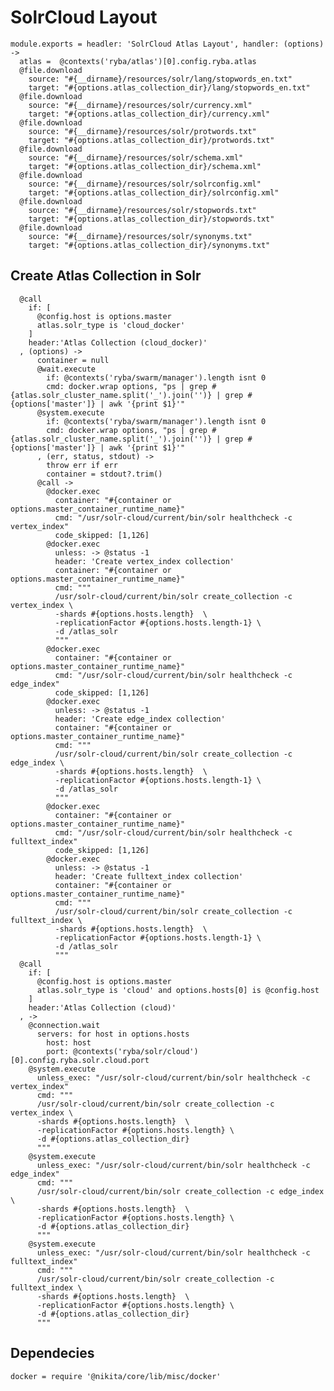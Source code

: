 
# SolrCloud Layout

    module.exports = headler: 'SolrCloud Atlas Layout', handler: (options) ->
      atlas =  @contexts('ryba/atlas')[0].config.ryba.atlas
      @file.download
        source: "#{__dirname}/resources/solr/lang/stopwords_en.txt"
        target: "#{options.atlas_collection_dir}/lang/stopwords_en.txt"
      @file.download
        source: "#{__dirname}/resources/solr/currency.xml"
        target: "#{options.atlas_collection_dir}/currency.xml"
      @file.download
        source: "#{__dirname}/resources/solr/protwords.txt"
        target: "#{options.atlas_collection_dir}/protwords.txt"
      @file.download
        source: "#{__dirname}/resources/solr/schema.xml"
        target: "#{options.atlas_collection_dir}/schema.xml"
      @file.download
        source: "#{__dirname}/resources/solr/solrconfig.xml"
        target: "#{options.atlas_collection_dir}/solrconfig.xml"
      @file.download
        source: "#{__dirname}/resources/solr/stopwords.txt"
        target: "#{options.atlas_collection_dir}/stopwords.txt"
      @file.download
        source: "#{__dirname}/resources/solr/synonyms.txt"
        target: "#{options.atlas_collection_dir}/synonyms.txt"

## Create Atlas Collection in Solr

      @call
        if: [
          @config.host is options.master
          atlas.solr_type is 'cloud_docker'
        ]
        header:'Atlas Collection (cloud_docker)'
      , (options) ->
          container = null
          @wait.execute
            if: @contexts('ryba/swarm/manager').length isnt 0
            cmd: docker.wrap options, "ps | grep #{atlas.solr_cluster_name.split('_').join('')} | grep #{options['master']} | awk '{print $1}'"
          @system.execute
            if: @contexts('ryba/swarm/manager').length isnt 0
            cmd: docker.wrap options, "ps | grep #{atlas.solr_cluster_name.split('_').join('')} | grep #{options['master']} | awk '{print $1}'"
          , (err, status, stdout) ->
            throw err if err
            container = stdout?.trim()
          @call ->
            @docker.exec
              container: "#{container or options.master_container_runtime_name}"
              cmd: "/usr/solr-cloud/current/bin/solr healthcheck -c vertex_index"
              code_skipped: [1,126]
            @docker.exec
              unless: -> @status -1
              header: 'Create vertex_index collection'
              container: "#{container or options.master_container_runtime_name}"
              cmd: """
              /usr/solr-cloud/current/bin/solr create_collection -c vertex_index \
              -shards #{options.hosts.length}  \
              -replicationFactor #{options.hosts.length-1} \
              -d /atlas_solr
              """
            @docker.exec
              container: "#{container or options.master_container_runtime_name}"
              cmd: "/usr/solr-cloud/current/bin/solr healthcheck -c edge_index"
              code_skipped: [1,126]
            @docker.exec
              unless: -> @status -1
              header: 'Create edge_index collection'
              container: "#{container or options.master_container_runtime_name}"
              cmd: """
              /usr/solr-cloud/current/bin/solr create_collection -c edge_index \
              -shards #{options.hosts.length}  \
              -replicationFactor #{options.hosts.length-1} \
              -d /atlas_solr
              """
            @docker.exec
              container: "#{container or options.master_container_runtime_name}"
              cmd: "/usr/solr-cloud/current/bin/solr healthcheck -c fulltext_index"
              code_skipped: [1,126]
            @docker.exec
              unless: -> @status -1
              header: 'Create fulltext_index collection'
              container: "#{container or options.master_container_runtime_name}"
              cmd: """
              /usr/solr-cloud/current/bin/solr create_collection -c fulltext_index \
              -shards #{options.hosts.length}  \
              -replicationFactor #{options.hosts.length-1} \
              -d /atlas_solr
              """
      @call
        if: [
          @config.host is options.master
          atlas.solr_type is 'cloud' and options.hosts[0] is @config.host
        ]
        header:'Atlas Collection (cloud)'
      , ->
        @connection.wait
          servers: for host in options.hosts
            host: host
            port: @contexts('ryba/solr/cloud')[0].config.ryba.solr.cloud.port
        @system.execute
          unless_exec: "/usr/solr-cloud/current/bin/solr healthcheck -c vertex_index"
          cmd: """
          /usr/solr-cloud/current/bin/solr create_collection -c vertex_index \
          -shards #{options.hosts.length}  \
          -replicationFactor #{options.hosts.length} \
          -d #{options.atlas_collection_dir}
          """
        @system.execute
          unless_exec: "/usr/solr-cloud/current/bin/solr healthcheck -c edge_index"
          cmd: """
          /usr/solr-cloud/current/bin/solr create_collection -c edge_index \
          -shards #{options.hosts.length}  \
          -replicationFactor #{options.hosts.length} \
          -d #{options.atlas_collection_dir}
          """
        @system.execute
          unless_exec: "/usr/solr-cloud/current/bin/solr healthcheck -c fulltext_index"
          cmd: """
          /usr/solr-cloud/current/bin/solr create_collection -c fulltext_index \
          -shards #{options.hosts.length}  \
          -replicationFactor #{options.hosts.length} \
          -d #{options.atlas_collection_dir}
          """

## Dependecies

    docker = require '@nikita/core/lib/misc/docker'
